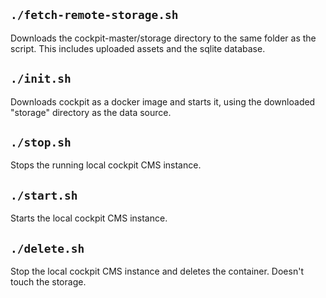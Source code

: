 

## `./fetch-remote-storage.sh`

Downloads the cockpit-master/storage directory to the same folder as the script. This includes uploaded assets and the sqlite database.

## `./init.sh`

Downloads cockpit as a docker image and starts it, using the downloaded "storage" directory as the data source.

## `./stop.sh`

Stops the running local cockpit CMS instance.

## `./start.sh`

Starts the local cockpit CMS instance.

## `./delete.sh`

Stop the local cockpit CMS instance and deletes the container. Doesn't touch the storage.

